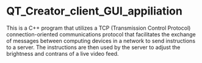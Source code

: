 # QT_Creator_client_GUI_appiliation

This is a C++ program that utilizes a TCP (Transmission Control Protocol) connection-oriented communications protocol that facilitates the exchange of messages between computing devices in a network to send instructions to a server. The instructions are then used by the server to adjust the brightness and contrans of a live video feed. 


